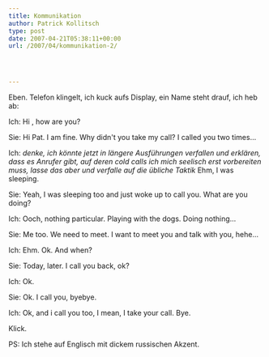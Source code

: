 ```yaml
---
title: Kommunikation
author: Patrick Kollitsch
type: post
date: 2007-04-21T05:38:11+00:00
url: /2007/04/kommunikation-2/




---
```

Eben. Telefon klingelt, ich kuck aufs Display, ein Name steht drauf, ich heb ab:

Ich: Hi <piep>, how are you?
  
Sie: Hi Pat. I am fine. Why didn't you take my call? I called you two times...
  
Ich: _denke, ich könnte jetzt in längere Ausführungen verfallen und erklären, dass es Anrufer gibt, auf deren cold calls ich mich seelisch erst vorbereiten muss, lasse das aber und verfalle auf die übliche Taktik_ Ehm, I was sleeping. 
  
Sie: Yeah, I was sleeping too and just woke up to call you. What are you doing?
  
Ich: Ooch, nothing particular. Playing with the dogs. Doing nothing...
  
Sie: Me too. We need to meet. I want to meet you and talk with you, hehe...
  
Ich: Ehm. Ok. And when?
  
Sie: Today, later. I call you back, ok?
  
Ich: Ok.
  
Sie: Ok. I call you, byebye.
  
Ich: Ok, and i call you too, I mean, I take your call. Bye.

Klick.

PS: Ich stehe auf Englisch mit dickem russischen Akzent.
